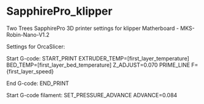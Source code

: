 # SapphirePro_klipper
Two Trees SapphirePro 3D printer settings for klipper
Matherboard - MKS-Robin-Nano-V1.2


Settings for OrcaSlicer:
  
  Start G-code:
  START_PRINT EXTRUDER_TEMP=[first_layer_temperature] BED_TEMP=[first_layer_bed_temperature] Z_ADJUST=0.070
  PRIME_LINE F={first_layer_speed}
  
  End G-code:
  END_PRINT

  Start G-code filament:
  SET_PRESSURE_ADVANCE ADVANCE=0.084
